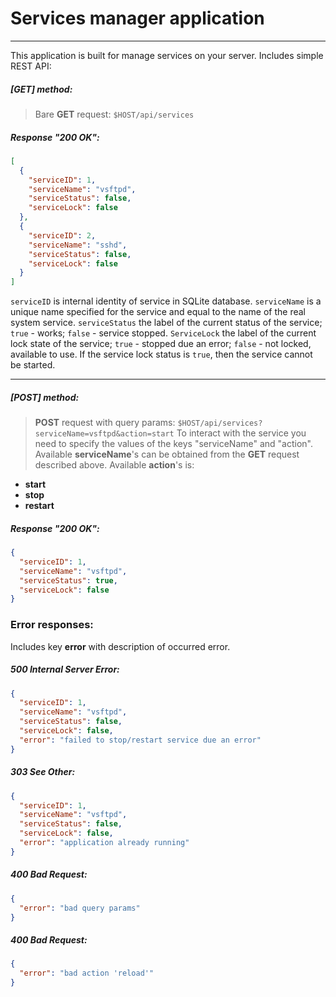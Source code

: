 # Services manager application
- - -
This application is built for manage services on your server.
Includes simple REST API:
##### [GET] method:
> Bare **GET** request:  `$HOST/api/services`
##### Response "200 OK":
```json
[
  {
    "serviceID": 1,
    "serviceName": "vsftpd",
    "serviceStatus": false,
    "serviceLock": false
  },
  {
    "serviceID": 2,
    "serviceName": "sshd",
    "serviceStatus": false,
    "serviceLock": false
  }
]
```
`serviceID` is internal identity of service in SQLite database.
`serviceName` is a unique name specified for the service and equal to the name of the real system service.
`serviceStatus` the label of the current status of the service; `true` - works; `false` - service stopped.
`ServiceLock` the label of the current lock state of the service; `true` - stopped due an error; `false` - not locked, available to use. If the service lock status is `true`, then the service cannot be started.
- - -
##### [POST] method:
> **POST** request with query params:  `$HOST/api/services?serviceName=vsftpd&action=start`
To interact with the service you need to specify the values of the keys "serviceName" and "action".
Available **serviceName**'s can be obtained from the **GET** request described above.
Available **action**'s is:
- **start**
- **stop**
- **restart**
##### Response "200 OK":
```json
{
  "serviceID": 1,
  "serviceName": "vsftpd",
  "serviceStatus": true,
  "serviceLock": false
}
```
### Error responses:
Includes key **error** with description of occurred error.
##### 500 Internal Server Error:
```json
{
  "serviceID": 1,
  "serviceName": "vsftpd",
  "serviceStatus": false,
  "serviceLock": false,
  "error": "failed to stop/restart service due an error"
}
```
##### 303 See Other:
```json
{
  "serviceID": 1,
  "serviceName": "vsftpd",
  "serviceStatus": false,
  "serviceLock": false,
  "error": "application already running"
}
```
##### 400 Bad Request:
```json
{
  "error": "bad query params"
}
```
##### 400 Bad Request:
```json
{
  "error": "bad action 'reload'"
}
```